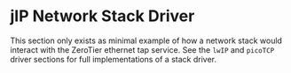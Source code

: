 jIP Network Stack Driver
====

This section only exists as minimal example of how a network stack would interact with the ZeroTier ethernet tap service. See the `lwIP` and `picoTCP` driver sections for full implementations of a stack driver.